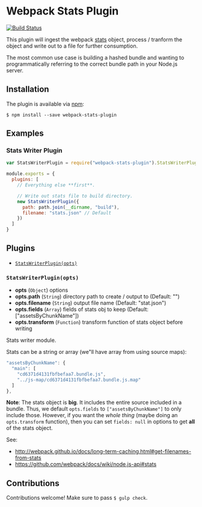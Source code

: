 Webpack Stats Plugin
====================

[![Build Status][trav_img]][trav_site]

This plugin will ingest the webpack
[stats](https://github.com/webpack/docs/wiki/node.js-api#stats) object,
process / tranform the object and write out to a file for further consumption.

The most common use case is building a hashed bundle and wanting to
programmatically referring to the correct bundle path in your Node.js server.

## Installation

The plugin is available via [npm](https://www.npmjs.com/package/webpack-stats-plugin):

```
$ npm install --save webpack-stats-plugin
```

## Examples

### Stats Writer Plugin

```js
var StatsWriterPlugin = require("webpack-stats-plugin").StatsWriterPlugin;

module.exports = {
  plugins: [
    // Everything else **first**.

    // Write out stats file to build directory.
    new StatsWriterPlugin({
      path: path.join(__dirname, "build"),
      filename: "stats.json" // Default
    })
  ]
}
```

## Plugins

* [`StatsWriterPlugin(opts)`](#statswriterplugin-opts-)

### `StatsWriterPlugin(opts)`
* **opts** (`Object`) options
* **opts.path** (`String`) directory path to create / output to (Default: &quot;&quot;)
* **opts.filename** (`String`) output file name (Default: &quot;stat.json&quot;)
* **opts.fields** (`Array`) fields of stats obj to keep (Default: \[&quot;assetsByChunkName&quot;\])
* **opts.transform** (`Function`) transform function of stats object before writing

Stats writer module.

Stats can be a string or array (we"ll have array from using source maps):

```js
"assetsByChunkName": {
  "main": [
    "cd6371d4131fbfbefaa7.bundle.js",
    "../js-map/cd6371d4131fbfbefaa7.bundle.js.map"
  ]
},
```

**Note**: The stats object is **big**. It includes the entire source included
in a bundle. Thus, we default `opts.fields` to `["assetsByChunkName"]` to
only include those. However, if you want the _whole thing_ (maybe doing an
`opts.transform` function), then you can set `fields: null` in options to
get **all** of the stats object.

See:
- http://webpack.github.io/docs/long-term-caching.html#get-filenames-from-stats
- https://github.com/webpack/docs/wiki/node.js-api#stats

## Contributions

Contributions welcome! Make sure to pass `$ gulp check`.

[trav]: https://travis-ci.org/
[trav_img]: https://api.travis-ci.org/FormidableLabs/webpack-stats-plugin.svg
[trav_site]: https://travis-ci.org/FormidableLabs/webpack-stats-plugin
